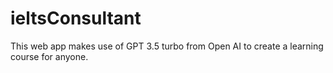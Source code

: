 # ieltsConsultant
This web app makes use of GPT 3.5 turbo from Open AI to create a learning course for anyone.
